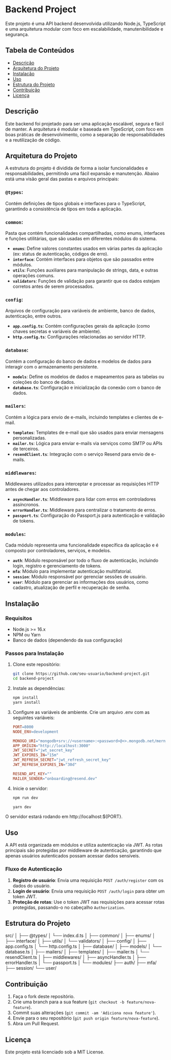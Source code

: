 # Backend Project

Este projeto é uma API backend desenvolvida utilizando Node.js, TypeScript e uma arquitetura modular com foco em escalabilidade, manutenibilidade e segurança.

## Tabela de Conteúdos

- [Descrição](#descrição)
- [Arquitetura do Projeto](#arquitetura-do-projeto)
- [Instalação](#instalação)
- [Uso](#uso)
- [Estrutura do Projeto](#estrutura-do-projeto)
- [Contribuição](#contribuição)
- [Licença](#licença)

## Descrição

Este backend foi projetado para ser uma aplicação escalável, segura e fácil de manter. A arquitetura é modular e baseada em TypeScript, com foco em boas práticas de desenvolvimento, como a separação de responsabilidades e a reutilização de código.

## Arquitetura do Projeto

A estrutura do projeto é dividida de forma a isolar funcionalidades e responsabilidades, permitindo uma fácil expansão e manutenção. Abaixo está uma visão geral das pastas e arquivos principais:

### **`@types`**:

Contém definições de tipos globais e interfaces para o TypeScript, garantindo a consistência de tipos em toda a aplicação.

### **`common`**:

Pasta que contém funcionalidades compartilhadas, como enums, interfaces e funções utilitárias, que são usadas em diferentes módulos do sistema.

- **`enums`**: Define valores constantes usados em várias partes da aplicação (ex: status de autenticação, códigos de erro).
- **`interface`**: Contém interfaces para objetos que são passados entre módulos.
- **`utils`**: Funções auxiliares para manipulação de strings, data, e outras operações comuns.
- **`validators`**: Funções de validação para garantir que os dados estejam corretos antes de serem processados.

### **`config`**:

Arquivos de configuração para variáveis de ambiente, banco de dados, autenticação, entre outros.

- **`app.config.ts`**: Contém configurações gerais da aplicação (como chaves secretas e variáveis de ambiente).
- **`http.config.ts`**: Configurações relacionadas ao servidor HTTP.

### **`database`**:

Contém a configuração do banco de dados e modelos de dados para interagir com o armazenamento persistente.

- **`models`**: Define os modelos de dados e mapeamentos para as tabelas ou coleções do banco de dados.
- **`database.ts`**: Configuração e inicialização da conexão com o banco de dados.

### **`mailers`**:

Contém a lógica para envio de e-mails, incluindo templates e clientes de e-mail.

- **`templates`**: Templates de e-mail que são usados para enviar mensagens personalizadas.
- **`mailer.ts`**: Lógica para enviar e-mails via serviços como SMTP ou APIs de terceiros.
- **`resendClient.ts`**: Integração com o serviço Resend para envio de e-mails.

### **`middlewares`**:

Middlewares utilizados para interceptar e processar as requisições HTTP antes de chegar aos controladores.

- **`asyncHandler.ts`**: Middleware para lidar com erros em controladores assíncronos.
- **`errorHandler.ts`**: Middleware para centralizar o tratamento de erros.
- **`passport.ts`**: Configuração do Passport.js para autenticação e validação de tokens.

### **`modules`**:

Cada módulo representa uma funcionalidade específica da aplicação e é composto por controladores, serviços, e modelos.

- **`auth`**: Módulo responsável por todo o fluxo de autenticação, incluindo login, registro e gerenciamento de tokens.
- **`mfa`**: Módulo para implementar autenticação multifatorial.
- **`session`**: Módulo responsável por gerenciar sessões de usuário.
- **`user`**: Módulo para gerenciar as informações dos usuários, como cadastro, atualização de perfil e recuperação de senha.

## Instalação

### Requisitos

- Node.js >= 16.x
- NPM ou Yarn
- Banco de dados (dependendo da sua configuração)

### Passos para Instalação

1. Clone este repositório:

   ```bash
   git clone https://github.com/seu-usuario/backend-project.git
   cd backend-project
   ```

2. Instale as dependências:

   ```bash
   npm install
   yarn install

   ```

3. Configure as variáveis de ambiente. Crie um arquivo .env com as seguintes variáveis:

   ```makefile
   PORT=8000
   NODE_ENV=development

   MONOGO_URI="mongodb+srv://<username>:<password>@<>.mongodb.net/mern_db"
   APP_ORIGIN="http://localhost:3000"
   JWT_SECRET="jwt_secret_key"
   JWT_EXPIRES_IN="15m"
   JWT_REFRESH_SECRET="jwt_refresh_secret_key"
   JWT_REFRESH_EXPIRES_IN="30d"

   RESEND_API_KEY=""
   MAILER_SENDER="onboarding@resend.dev"

   ```

4. Inicie o servidor:

   ```bash
   npm run dev

   yarn dev
   ```

O servidor estará rodando em http://localhost:${PORT}.

## Uso

A API está organizada em módulos e utiliza autenticação via JWT. As rotas principais são protegidas por middleware de autenticação, garantindo que apenas usuários autenticados possam acessar dados sensíveis.

### Fluxo de Autenticação

1. **Registro de usuário**: Envia uma requisição `POST /auth/register` com os dados do usuário.
2. **Login de usuário**: Envia uma requisição `POST /auth/login` para obter um token JWT.
3. **Proteção de rotas**: Use o token JWT nas requisições para acessar rotas protegidas, passando-o no cabeçalho `Authorization`.

## Estrutura do Projeto

src/
│
├── @types/
│ └── index.d.ts
│
├── common/
│ ├── enums/
│ ├── interface/
│ ├── utils/
│ └── validators/
│
├── config/
│ ├── app.config.ts
│ └── http.config.ts
│
├── database/
│ ├── models/
│ └── database.ts
│
├── mailers/
│ ├── templates/
│ ├── mailer.ts
│ └── resendClient.ts
│
├── middlewares/
│ ├── asyncHandler.ts
│ ├── errorHandler.ts
│ └── passport.ts
│
└── modules/
├── auth/
├── mfa/
├── session/
└── user/

## Contribuição

1. Faça o fork deste repositório.
2. Crie uma branch para a sua feature (`git checkout -b feature/nova-feature`).
3. Commit suas alterações (`git commit -am 'Adiciona nova feature'`).
4. Envie para o seu repositório (`git push origin feature/nova-feature`).
5. Abra um Pull Request.

## Licença

Este projeto está licenciado sob a MIT License.
